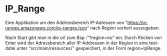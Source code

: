 # IP_Range
Eine Applikation um den Addressbereich IP-Adressen von
 "https://ip-ranges.amazonaws.com/ip-ranges.json" nach Region sortiert auszugeben.

Nach Start gibt man in die url zum Bsp.:"?region=eu" ein.
Durch Klicken von Enter wird der Adressbereich aller IP-Addressen in der Region in eine text-datei unter "src/main/resources/" gespeichert, in der Form region+IpRange.
